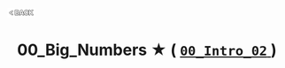 <p align="left">
  <a href="../README.md">
    <img src="../../Z99-OTHERS/00-common/00-back.png" style="width:10%">
  </a>
</p>

<div align="center">
  <h1>
    00_Big_Numbers ★ (
      <a href="https://drive.google.com/file/d/1vtbq_l332JlyAFtOA6CoLtK9NF8jb1Ln/view?usp=drive_link">
        <code>00_Intro_02</code>
      </a>
    )
  </h1>
</div>
